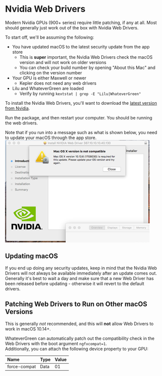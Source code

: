 # Nvidia Web Drivers

Modern Nvidia GPUs (900+ series) require little patching, if any at all. Most should generally just work out of the box with Nvidia Web Drivers.

To start off, we'll be assuming the following:

* You have updated macOS to the latest security update from the app store
  * This is **super** important, the Nvidia Web Drivers check the macOS version and will not work on older versions
  * You can check your build number by opening "About this Mac" and clicking on the version number
* Your GPU is either Maxwell or newer
  * Kepler does not need any web drivers
* Lilu and WhateverGreen are loaded
  * Verify by running `kextstat | grep -E "Lilu|WhateverGreen"`

To install the Nvidia Web Drivers, you'll want to download the [latest version from Nvidia](https://www.insanelymac.com/forum/topic/324195-nvidia-web-driver-updates-for-macos-high-sierra-update-nov-13-2020/).

Run the package, and then restart your computer. You should be running the web drivers.

Note that if you run into a message such as what is shown below, you need to update your macOS through the app store.  
![](../../images/gpu-patching/nvidia-web-incompatible.png)  

## Updating macOS

If you end up doing any security updates, keep in mind that the Nvidia Web Drivers will not always be available immediately after an update comes out. Generally it's best to wait a day and make sure that a new Web Driver has been released before updating - otherwise it will revert to the default drivers.

## Patching Web Drivers to Run on Other macOS Versions

This is generally *not* recommended, and this will **not** allow Web Drivers to work in macOS 10.14+.

WhateverGreen can automatically patch out the compatibility check in the Web Drivers with the boot argument `ngfxcompat=1`.  
Additionally, you can attach the following device property to your GPU:

| Name | Type | Value |
| :--- | :--- | :---- |
| force-compat | Data | 01 | the property `force-compat` set as Data, `01 00 00 00` to ignore the check when you have Whatevergreen.
